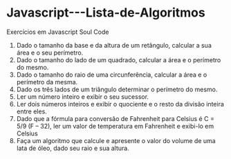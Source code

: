 # Javascript---Lista-de-Algoritmos
Exercícios em Javascript Soul Code

1. Dado o tamanho da base e da altura de um retângulo, calcular a sua área e o seu
perímetro.
2. Dado o tamanho do lado de um quadrado, calcular a área e o perímetro do mesmo.
3. Dado o tamanho do raio de uma circunferência, calcular a área e o perímetro da mesma.
4. Dado os três lados de um triângulo determinar o perímetro do mesmo.
5. Ler um número inteiro e exibir o seu sucessor.
6. Ler dois números inteiros e exibir o quociente e o resto da divisão inteira entre eles.
7. Dado que a fórmula para conversão de Fahrenheit para Celsius é C = 5/9 (F – 32), ler um
valor de temperatura em Fahrenheit e exibi-lo em Celsius
8. Faça um algoritmo que calcule e apresente o valor do volume de uma lata de óleo, dado
seu raio e sua altura.
